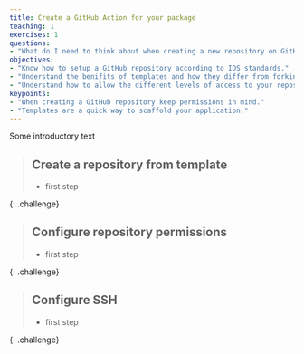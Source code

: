 ```yaml
---
title: Create a GitHub Action for your package
teaching: 1
exercises: 1
questions:
- "What do I need to think about when creating a new repository on GitHub?"
objectives:
- "Know how to setup a GitHub repository according to IDS standards."
- "Understand the benifits of templates and how they differ from forking/cloning."
- "Understand how to allow the different levels of access to your repository."
keypoints:
- "When creating a GitHub repository keep permissions in mind."
- "Templates are a quick way to scaffold your application."
---
```


Some introductory text

> ## Create a repository from template
>
> *   first step 
>
{: .challenge}

> ## Configure repository permissions
>
> *   first step 
>
{: .challenge}

> ## Configure SSH
>
> *   first step 
>
{: .challenge}

